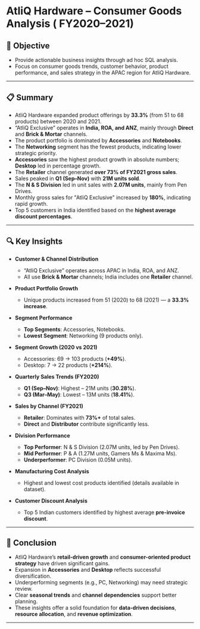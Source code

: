 # AtliQ Hardware – Consumer Goods Analysis ( FY2020–2021)

## 🎯 Objective
- Provide actionable business insights through ad hoc SQL analysis.
- Focus on consumer goods trends, customer behavior, product performance, and sales strategy in the APAC region for AtliQ Hardware.

---

## 📋 Summary
- AtliQ Hardware expanded product offerings by **33.3%** (from 51 to 68 products) between 2020 and 2021.
- “AtliQ Exclusive” operates in **India, ROA, and ANZ**, mainly through **Direct** and **Brick & Mortar** channels.
- The product portfolio is dominated by **Accessories** and **Notebooks**.
- The **Networking** segment has the fewest products, indicating lower strategic priority.
- **Accessories** saw the highest product growth in absolute numbers; **Desktop** led in percentage growth.
- The **Retailer** channel generated **over 73% of FY2021 gross sales**.
- Sales peaked in **Q1 (Sep–Nov)** with **21M units sold**.
- The **N & S Division** led in unit sales with **2.07M units**, mainly from Pen Drives.
- Monthly gross sales for "AtliQ Exclusive" increased by **180%**, indicating rapid growth.
- Top 5 customers in India identified based on the **highest average discount percentages**.

---

## 🔍 Key Insights

- **Customer & Channel Distribution**
  - “AtliQ Exclusive” operates across APAC in India, ROA, and ANZ.
  - All use **Brick & Mortar** channels; India includes one **Retailer** channel.

- **Product Portfolio Growth**
  - Unique products increased from 51 (2020) to 68 (2021) — a **33.3% increase**.

- **Segment Performance**
  - **Top Segments**: Accessories, Notebooks.
  - **Lowest Segment**: Networking (9 products only).

- **Segment Growth (2020 vs 2021)**
  - Accessories: 69 → 103 products (**+49%**).
  - Desktop: 7 → 22 products (**+214%**).

- **Quarterly Sales Trends (FY2020)**
  - **Q1 (Sep–Nov)**: Highest – 21M units (**30.28%**).
  - **Q3 (Mar–May)**: Lowest – 13M units (**18.41%**).

- **Sales by Channel (FY2021)**
  - **Retailer**: Dominates with **73%+** of total sales.
  - **Direct** and **Distributor** contribute significantly less.

- **Division Performance**
  - **Top Performer**: N & S Division (2.07M units, led by Pen Drives).
  - **Mid Performer**: P & A (1.27M units, Gamers Ms & Maxima Ms).
  - **Underperformer**: PC Division (0.05M units).

- **Manufacturing Cost Analysis**
  - Highest and lowest cost products identified (details available in dataset).

- **Customer Discount Analysis**
  - Top 5 Indian customers identified by highest average **pre-invoice discount**.

---

## 🏁 Conclusion

- AtliQ Hardware’s **retail-driven growth** and **consumer-oriented product strategy** have driven significant gains.
- Expansion in **Accessories** and **Desktop** reflects successful diversification.
- Underperforming segments (e.g., PC, Networking) may need strategic review.
- Clear **seasonal trends** and **channel dependencies** support better planning.
- These insights offer a solid foundation for **data-driven decisions**, **resource allocation**, and **revenue optimization**.

---
